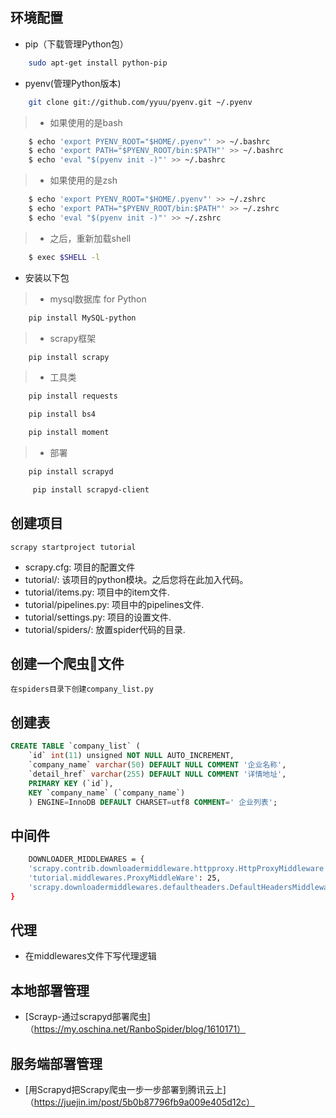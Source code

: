 ## 环境配置
* pip（下载管理Python包）
```bash
    sudo apt-get install python-pip
```
* pyenv(管理Python版本)
```bash
    git clone git://github.com/yyuu/pyenv.git ~/.pyenv
```
>- 如果使用的是bash
```bash
    $ echo 'export PYENV_ROOT="$HOME/.pyenv"' >> ~/.bashrc
    $ echo 'export PATH="$PYENV_ROOT/bin:$PATH"' >> ~/.bashrc
    $ echo 'eval "$(pyenv init -)"' >> ~/.bashrc
```
>- 如果使用的是zsh
```bash
    $ echo 'export PYENV_ROOT="$HOME/.pyenv"' >> ~/.zshrc
    $ echo 'export PATH="$PYENV_ROOT/bin:$PATH"' >> ~/.zshrc
    $ echo 'eval "$(pyenv init -)"' >> ~/.zshrc
```
>- 之后，重新加载shell
```bash
    $ exec $SHELL -l
```
* 安装以下包
>- mysql数据库 for Python
```bash
    pip install MySQL-python 
```
>- scrapy框架
```bash
    pip install scrapy 
```
>- 工具类
```bash
    pip install requests 
```
```bash
    pip install bs4 
```
```bash
    pip install moment 
```
>- 部署
```bash
    pip install scrapyd
```
````bash
     pip install scrapyd-client
````

## 创建项目
    scrapy startproject tutorial
* scrapy.cfg: 项目的配置文件
* tutorial/: 该项目的python模块。之后您将在此加入代码。
* tutorial/items.py: 项目中的item文件.
* tutorial/pipelines.py: 项目中的pipelines文件.
* tutorial/settings.py: 项目的设置文件.
* tutorial/spiders/: 放置spider代码的目录.

## 创建一个爬虫文件
    在spiders目录下创建company_list.py

## 创建表
```sql
CREATE TABLE `company_list` (
    `id` int(11) unsigned NOT NULL AUTO_INCREMENT,
    `company_name` varchar(50) DEFAULT NULL COMMENT '企业名称',
    `detail_href` varchar(255) DEFAULT NULL COMMENT '详情地址',
    PRIMARY KEY (`id`),
    KEY `company_name` (`company_name`)
    ) ENGINE=InnoDB DEFAULT CHARSET=utf8 COMMENT=' 企业列表';
```

## 中间件
```bash
    DOWNLOADER_MIDDLEWARES = {
    'scrapy.contrib.downloadermiddleware.httpproxy.HttpProxyMiddleware': None,
    'tutorial.middlewares.ProxyMiddleWare': 25,
    'scrapy.downloadermiddlewares.defaultheaders.DefaultHeadersMiddleware': None
}
```

## 代理
* 在middlewares文件下写代理逻辑

## 本地部署管理
* [Scrayp-通过scrapyd部署爬虫]（https://my.oschina.net/RanboSpider/blog/1610171）

## 服务端部署管理
* [用Scrapyd把Scrapy爬虫一步一步部署到腾讯云上]（https://juejin.im/post/5b0b87796fb9a009e405d12c）